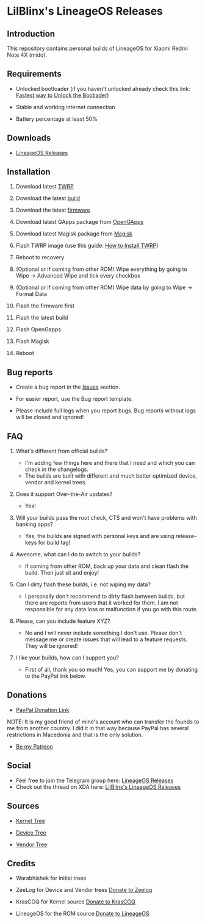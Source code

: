 # LilBlinx's LineageOS Releases

## Introduction

This repository contains personal builds of LineageOS for Xiaomi Redmi Note 4X (mido).

## Requirements

- Unlocked bootloader (if you haven't unlocked already check this link: [Fastest way to Unlock the Bootlader](https://forum.xda-developers.com/redmi-note-4/how-to/fastest-to-unlock-bootlader-t3689116))

- Stable and working internet connection

- Battery percentage at least 50%

## Downloads

- [LineageOS Releases](https://github.com/davidtrpcevski/LineageOS-Releases/releases)

## Installation

1. Download latest [TWRP](https://dl.twrp.me/mido/)

2. Download the latest [build](https://github.com/davidtrpcevski/LineageOS-Releases/releases)

3. Download the latest [firmware](https://xiaomifirmwareupdater.com/firmware/mido/)

4. Download latest GApps package from [OpenGApps](https://opengapps.org/)

5. Download latest Magisk package from [Magisk](https://github.com/topjohnwu/Magisk/releases)

6. Flash TWRP image (use this guide: [How to Install TWRP](https://www.xda-developers.com/how-to-install-twrp/))

7. Reboot to recovery

8. (Optional or if coming from other ROM) Wipe everything by going to Wipe -> Advanced Wipe and tick every checkbox

9. (Optional or if coming from other ROM) Wipe data by going to Wipe -> Format Data

10. Flash the firmware first

11. Flash the latest build

12. Flash OpenGapps

13. Flash Magisk

14. Reboot

## Bug reports

- Create a bug report in the [Issues](https://github.com/davidtrpcevski/LineageOS-Releases/issues) section.

- For easier report, use the Bug report template.

- Please include full logs when you report bugs. Bug reports without logs will be closed and ignored!

## FAQ

1. What's different from official builds?

   - I'm adding few things here and there that I need and which you can check in the changelogs. 
   - The builds are built with different and much better optimized device, vendor and kernel trees. 

2. Does it support Over-the-Air updates?

   - Yes!

3. Will your builds pass the root check, CTS and won't have problems with banking apps?

   - Yes, the builds are signed with personal keys and are using release-keys for build tag!

4. Awesome, what can I do to switch to your builds?

   - If coming from other ROM, back up your data and clean flash the build. Then just sit and enjoy!

5. Can I dirty flash these builds, i.e. not wiping my data?

   - I personally don't recommend to dirty flash between builds, but there are reports from users that it worked for them. I am not responsible for any data loss or malfunction if you go with this route.

6. Please, can you include feature XYZ?

   - No and I will never include something I don't use. Please don't message me or create issues that will lead to a feature requests. They will be ignored!

7. I like your builds, how can I support you?

   - First of all, thank you so much! Yes, you can support me by donating to the PayPal link below.

## Donations

- [PayPal Donation Link](https://www.paypal.me/CiggyDevs)

NOTE: It is my good friend of mine's account who can transfer the founds to me from another country. I did it in that way because PayPal has several restrictions in Macedonia and that is the only solution.

- [Be my Patreon](https://www.patreon.com/lilblinx)

## Social

- Feel free to join the Telegram group here: [LineageOS Releases](https://t.me/losreleases)
- Check out the thread on XDA here: [LilBlinx's LineageOS Releases](https://forum.xda-developers.com/redmi-note-4/xiaomi-redmi-note-4-snapdragon-roms-kernels-recoveries--other-development/rom-advanced-lineageos-14-1-t3775023)

## Sources

- [Kernel Tree](https://github.com/davidtrpcevski/kernel_xiaomi_msm8953)

- [Device Tree](https://github.com/davidtrpcevski/android_device_xiaomi_mido)

- [Vendor Tree](https://github.com/davidtrpcevski/proprietary_vendor_xiaomi)

## Credits

- Warabhishek for initial trees

- ZeeLog for Device and Vendor trees [Donate to Zeelog](https://www.paypal.me/zeelogkang)

- KrasCGQ for Kernel source [Donate to KrasCGQ](https://www.paypal.me/krasCGQ)

- LineageOS for the ROM source [Donate to LineageOS](https://www.paypal.me/LineageOS)


